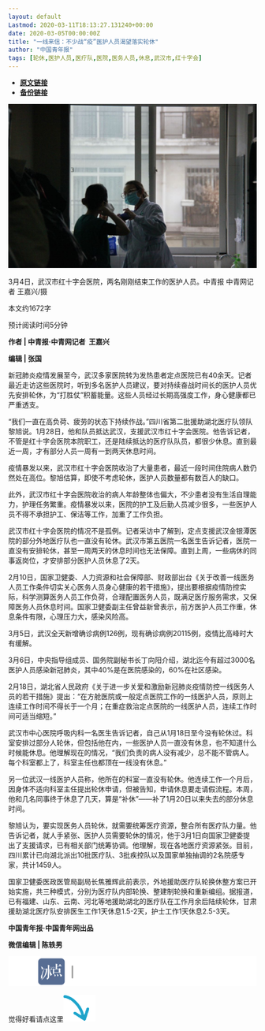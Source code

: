 ```yaml
---
layout: default
Lastmod: 2020-03-11T18:13:27.131240+00:00
date: 2020-03-05T00:00:00Z
title: "一线来信：不少战“疫”医护人员渴望落实轮休"
author: "中国青年报"
tags: [轮休,医护人员,医疗队,医院,医务人员,休息,武汉市,红十字会]
---
```


* [**原文链接**](https://mp.weixin.qq.com/s/tHQna_uR6gTqEMwH4YUlXA)
* [**备份链接**](http://archive.ph/vYRFO)


![](/images/post/413ec550b6fc17c045f8dc9b8d5c8401.jpg)

3月4日，武汉市红十字会医院，两名刚刚结束工作的医护人员。中青报 中青网记者 王嘉兴/摄

本文约1672字  

预计阅读时间5分钟

**作者 | 中青报·中青网记者  王嘉兴**  

**编辑 | 张国**

新冠肺炎疫情发展至今，武汉多家医院转为发热患者定点医院已有40余天。记者最近走访这些医院时，听到多名医护人员建议，要对持续奋战时间长的医护人员优先安排轮休，为“打胜仗”积蓄能量。这些人员经过长期高强度工作，身心健康都已严重透支。

“我们一直在高负荷、疲劳的状态下持续作战。”四川省第二批援助湖北医疗队领队黎旭说。1月28日，他和队员抵达武汉，支援武汉市红十字会医院。他告诉记者，不管是红十字会医院本院职工，还是陆续抵达的医疗队队员，都很少休息。直到最近一周，才有部分人员一周有一到两天休息时间。

疫情暴发以来，武汉市红十字会医院收治了大量患者，最近一段时间住院病人数仍然处在高位。黎旭估算，即使不考虑轮休，医护人员数量都有数百人的缺口。

此外，武汉市红十字会医院收治的病人年龄整体也偏大，不少患者没有生活自理能力，护理任务繁重。疫情暴发以来，医院的护工及后勤人员减少很多，一些医护人员不得不承担护工、保洁等工作，加重了工作负担。

武汉市红十字会医院的情况不是孤例。记者采访中了解到，定点支援武汉金银潭医院的部分外地医疗队也一直没有轮休。武汉市第五医院一名医生告诉记者，医院一直没有安排轮休，甚至一周两天的休息时间也无法保障。直到上周，一些病休的同事返岗位，才安排部分医护人员休息了2天。

2月10日，国家卫健委、人力资源和社会保障部、财政部出台《关于改善一线医务人员工作条件切实关心医务人员身心健康的若干措施》，提出要根据疫情防控实际，科学测算医务人员工作负荷，合理配置医务人员，既满足医疗服务需求，又保障医务人员休息时间。国家卫健委副主任曾益新曾表示，前方医护人员工作重，休息条件有限，心理压力大，感染风险高。

3月5日，武汉全天新增确诊病例126例，现有确诊病例20115例，疫情比高峰时大有缓解。

3月6日，中央指导组成员、国务院副秘书长丁向阳介绍，湖北迄今有超过3000名医护人员感染新冠肺炎，其中40%是在医院感染的，60%在社区感染。

2月18日，湖北省人民政府《关于进一步关爱和激励新冠肺炎疫情防控一线医务人员的若干措施》提出：“在方舱医院或一般定点医院工作的一线医护人员，原则上连续工作时间不得长于一个月；在重症救治定点医院的一线医护人员，连续工作时间可适当缩短。”

武汉市中心医院呼吸内科一名医生告诉记者，自己从1月18日至今没有轮休过。科室安排过部分人轮休，但包括他在内，一些医护人员一直没有休息，也不知道什么时候能休息。他理解现在的情况，“我们负责的病人没有减少，总不能不管病人。每个科室都上了，科室主任也都顶在一线没有休息。”

另一位武汉一线医护人员称，他所在的科室一直没有轮休。他连续工作一个月后，因身体不适向科室主任提出轮休申请，但被告知，申请休息要走请假流程。本周，他和几名同事终于休息了几天，算是“补休”——补了1月20日以来失去的部分休息时间。

黎旭认为，要实现医务人员轮休，就需要统筹医疗资源，整合所有医疗队力量。他告诉记者，就人手紧张、医护人员需要轮休的情况，他于3月1日向国家卫健委提出了支援请求，已有相关部门统筹协调。他理解，现在各地医疗资源紧张。目前，四川累计已向湖北派出10批医疗队、3批疾控队以及国家单独抽调的2名院感专家，共计1459人。

国家卫健委医政医管局副局长焦雅辉此前表示，外地援助医疗队轮换休整方案已开始实施，共三种模式，分别为医疗队内部轮换、整建制轮换和重新编组。据报道，已有福建、山东、云南、河北等地援助湖北的医疗队在工作月余后陆续轮休，甘肃援助湖北医疗队安排医生工作1天休息1.5-2天，护士工作1天休息2.5-3天。

**中国青年报·中国青年网出品**

**微信编辑 | 陈轶男**

![](/images/post/705dfda6bb5643e34c5db443743fbf86.jpg)

觉得好看请点这里![](/images/post/75cfe91ed7e3db23759ecd10b6c0782e.jpg)

